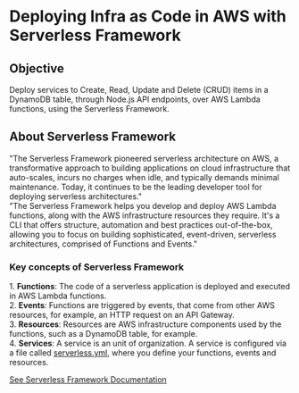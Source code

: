 <h1>Deploying Infra as Code in AWS with Serverless Framework</h1>
<h2>Objective</h2>
Deploy services to Create, Read, Update and Delete (CRUD) items in a DynamoDB table, through Node.js API endpoints, over AWS Lambda functions, using the Serverless Framework.
<h2>About Serverless Framework</h2>
"The Serverless Framework pioneered serverless architecture on AWS, a transformative approach to building applications on cloud infrastructure that auto-scales, incurs no charges when idle, and typically demands minimal maintenance. Today, it continues to be the leading developer tool for deploying serverless architectures." <br>
"The Serverless Framework helps you develop and deploy AWS Lambda functions, along with the AWS infrastructure resources they require. It's a CLI that offers structure, automation and best practices out-of-the-box, allowing you to focus on building sophisticated, event-driven, serverless architectures, comprised of Functions and Events."<br>
<h3>Key concepts of Serverless Framework</h3>
1. <b>Functions</b>: The code of a serverless application is deployed and executed in AWS Lambda functions.<br>
2. <b>Events</b>: Functions are triggered by events, that come from other AWS resources, for example, an HTTP request on an API Gateway.<br>
3. <b>Resources</b>: Resources are AWS infrastructure components used by the functions, such as a DynamoDB table, for example.<br>
4. <b>Services</b>: A service is an unit of organization. A service is configured via a file called <u>serverless.yml</u>, where you define your functions, events and resources.<br>

<a href="https://www.serverless.com/framework/docs" target="_blank">See Serverless Framework Documentation</a>

